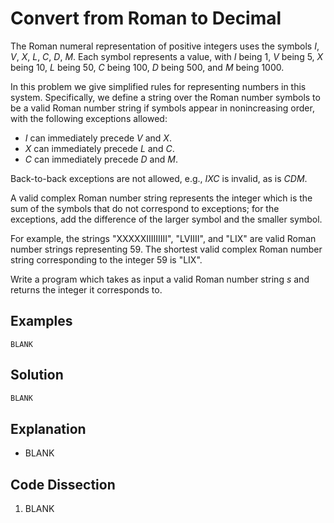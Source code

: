 # Convert from Roman to Decimal 
The Roman numeral representation of positive integers uses the symbols _I_, _V_, _X_, _L_, _C_, _D_, _M_. Each symbol represents a value, with _I_ being 1, _V_ being 5, _X_ being 10, _L_ being 50, _C_ being 100, _D_ being 500, and _M_ being 1000.  
  
In this problem we give simplified rules for representing numbers in this system. Specifically, we define a string over the Roman number symbols to be a valid Roman number string if symbols appear in nonincreasing order, with the following exceptions allowed:

* _I_ can immediately precede _V_ and _X_.
* _X_ can immediately precede _L_ and _C_.
* _C_ can immediately precede _D_ and _M_.

Back-to-back exceptions are not allowed, e.g., _IXC_ is invalid, as is _CDM_.  
  
A valid complex Roman number string represents the integer which is the sum of the symbols that do not correspond to exceptions; for the exceptions, add the difference of the larger symbol and the smaller symbol.  
  
For example, the strings "XXXXXIIIIIIIII", "LVIIII", and "LIX" are valid Roman number strings representing 59. The shortest valid complex Roman number string corresponding to the integer 59 is "LIX".  
  
Write a program which takes as input a valid Roman number string _s_ and returns the integer it corresponds to.

  
## Examples
```
BLANK
```
  
## Solution
```python
BLANK
```
  
## Explanation
* BLANK
  
## Code Dissection
1. BLANK
